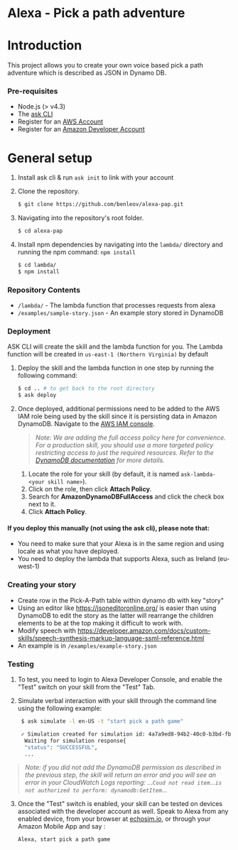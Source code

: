 # Alexa - Pick a path adventure

# Introduction

This project allows you to create your own voice based pick a path adventure which is described as JSON in Dynamo DB.


### Pre-requisites

* Node.js (> v4.3)
* The [ask CLI](https://developer.amazon.com/docs/smapi/quick-start-alexa-skills-kit-command-line-interface.html)
* Register for an [AWS Account](https://aws.amazon.com/)
* Register for an [Amazon Developer Account](https://developer.amazon.com/)

# General setup

1. Install ask cli & run ``` ask init ``` to link with your account

1. Clone the repository.

	```bash
	$ git clone https://github.com/benleov/alexa-pap.git
	```

1. Navigating into the repository's root folder.

	```bash
	$ cd alexa-pap
	```

1. Install npm dependencies by navigating into the `lambda/` directory and running the npm command: `npm install`

	```bash
	$ cd lambda/
	$ npm install
	```
	
### Repository Contents

* `/lambda/` - The lambda function that processes requests from alexa
* `/examples/sample-story.json`	- An example story stored in DynamoDB

### Deployment

ASK CLI will create the skill and the lambda function for you. The Lambda function will be created in ```us-east-1 (Northern Virginia)``` by default

1. Deploy the skill and the lambda function in one step by running the following command:

	```bash
	$ cd .. # to get back to the root directory
	$ ask deploy
	```

2. Once deployed, additional permissions need to be added to the AWS IAM role being used by the skill since it is persisting data in Amazon DynamoDB.  Navigate to the [AWS IAM console](https://console.aws.amazon.com/iam/home#/roles).

	> _Note: We are adding the full access policy here for convenience.  For a production skill, you should use a more targeted policy restricting access to just the required resources.  Refer to the [DynamoDB documentation](https://docs.aws.amazon.com/amazondynamodb/latest/developerguide/access-control-overview.html) for more details._

	1. Locate the role for your skill (by default, it is named ```ask-lambda-<your skill name>```).
	1. Click on the role, then click **Attach Policy**.
	1. Search for **AmazonDynamoDBFullAccess** and click the check box next to it.
	1. Click **Attach Policy**.

#### If you deploy this manually (not using the ask cli), please note that:

- You need to make sure that your Alexa is in the same region and using locale as what you have deployed.
- You need to deploy the lambda that supports Alexa, such as Ireland (eu-west-1)

### Creating your story

- Create row in the Pick-A-Path table within dynamo db with key "story"
- Using an editor like https://jsoneditoronline.org/ is easier than using DynamoDB to edit the story as the latter will 
rearrange the children elements to be at the top making it difficult to work with.
- Modify speech with https://developer.amazon.com/docs/custom-skills/speech-synthesis-markup-language-ssml-reference.html
- An example is in ``` /examples/example-story.json ```

### Testing

1. To test, you need to login to Alexa Developer Console, and enable the "Test" switch on your skill from the "Test" Tab.

2. Simulate verbal interaction with your skill through the command line using the following example:

	```bash
	 $ ask simulate -l en-US -t "start pick a path game"

	 ✓ Simulation created for simulation id: 4a7a9ed8-94b2-40c0-b3bd-fb63d9887fa7
	  Waiting for simulation response{
	  "status": "SUCCESSFUL",
	  ...
	 ```

> _Note: if you did not add the DynamoDB permission as described in the previous step, the skill will return an error and you will see an error in your CloudWatch Logs reporting:  ...```Coud not read item```...```is not authorized to perform: dynamodb:GetItem```..._

3. Once the "Test" switch is enabled, your skill can be tested on devices associated with the developer account as well. Speak to Alexa from any enabled device, from your browser at [echosim.io](https://echosim.io/welcome), or through your Amazon Mobile App and say :

	```text
	Alexa, start pick a path game
	```
